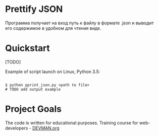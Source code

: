 # Prettify JSON

Программа получает на вход путь к файлу в формате .json и выводит его содержимое в удобном для чтения виде.

# Quickstart

[TODO]

Example of script launch on Linux, Python 3.5:

```#!bash

$ python pprint_json.py <path to file>
# TODO add output example

```

# Project Goals

The code is written for educational purposes. Training course for web-developers - [DEVMAN.org](https://devman.org)
